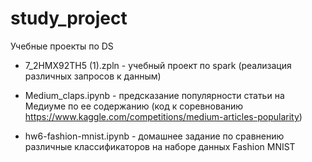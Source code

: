 # study_project
Учебные проекты по DS

* 7_2HMX92TH5 (1).zpln - учебный проект по spark (реализация различных запросов к данным)

* Medium_claps.ipynb - предсказание популярности статьи на Медиуме по ее содержанию (код к соревнованию https://www.kaggle.com/competitions/medium-articles-popularity)

* hw6-fashion-mnist.ipynb - домашнее задание по сравнению различные классификаторов на наборе данных Fashion MNIST
